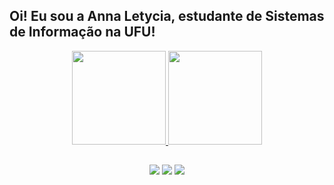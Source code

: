 ## Oi! Eu sou a Anna Letycia, estudante de Sistemas de Informação na UFU!

<div align="center">
  <a href="https://github.com/annaletycia">
  <img height="150em" src="https://github-readme-stats.vercel.app/api?username=annaletycia&show_icons=true&theme=dracula&include_all_commits=true&count_private=true"/>
  <img height="150em" src="https://github-readme-stats.vercel.app/api/top-langs/?username=annaletycia&layout=compact&langs_count=7&theme=dracula"/>
</div>
  
  ##
 
<div align="center"> 
  <a href="https://instagram.com/annareis25" target="_blank"><img src="https://img.shields.io/badge/-Instagram-%23E4405F?style=for-the-badge&logo=instagram&logoColor=white"></a>
  <a href = "mailto:annaletyciareis@gmail.com" target="_blank"><img src="https://img.shields.io/badge/-Gmail-%23333?style=for-the-badge&logo=gmail&logoColor=white"></a>
  <a href="https://www.linkedin.com/in/anna-letycia-reis-541050211/" target="_blank"><img src="https://img.shields.io/badge/-LinkedIn-%230077B5?style=for-the-badge&logo=linkedin&logoColor=white"></a> 
 
</div>
